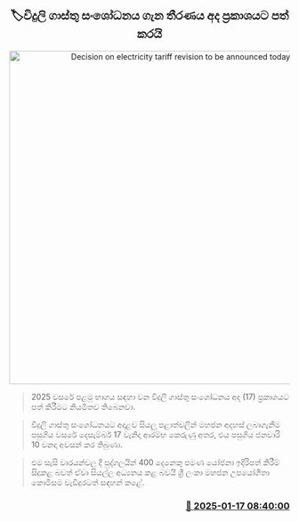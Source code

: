 <p align='center'><b><h2 align='center' title='Decision on electricity tariff revision to be announced today'>🏷විදුලි ගාස්තු සංශෝධනය ගැන තීරණය අද ප්‍රකාශයට පත් කරයි</h2></b></p>
<p align='center'><img src='https://helakuru.sgp1.cdn.digitaloceanspaces.com/esana/images/lib/electrycity-miter[1].jpg' width='600' alt='Decision on electricity tariff revision to be announced today'></p>

> 2025 වසරේ පළමු භාගය සඳහා වන විදුලි ගාස්තු සංශෝධනය අද (17) ප්‍රකාශයට පත් කිරීමට නියමිතව තිබෙනවා.

> විදුලි ගාස්තු සංශෝධනයට අදාළව සියලු පළාත්වලින් මහජන අදහස් ලබාගැනීම පසුගිය වසරේ දෙසැම්බර් 17 වැනිදා ආරම්භ කෙරුණු අතර, එය පසුගිය ජනවාරි 10 වනදා අවසන් කර තිබුණා.

> එම සැසි වාරයන්වල දී පුද්ගලයින් 400 දෙනෙකු පමණ යෝජනා ඉදිරිපත් කිරීම් සිදුකළ බවත් ඒවා සියල්ල අධ්‍යනය කළ බවයි ශ්‍රී ලංකා මහජන උපයෝගීතා කොමිසම වැඩිදුරටත් සඳහන් කළේ.



<h3 align='right'><a href='https://www.helakuru.lk/esana/p/106637/'>📅 2025-01-17 08:40:00</a></h3>
